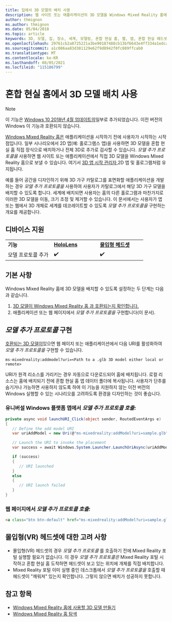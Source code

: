 ```yaml
---
title: 집에서 3D 모델의 배치 사용
description: 웹 사이트 또는 애플리케이션의 3D 모델을 Windows Mixed Reality 홈에 배치하는 방법을 알아봅니다.
author: thmignon
ms.author: thmignon
ms.date: 05/04/2018
ms.topic: article
keywords: 3D, 모델, 집, 장소, 세계, 모델링, 혼합 현실 홈, 웹, 앱, 혼합 현실 헤드셋, windows mixed reality 헤드셋, 가상 현실 헤드셋
ms.openlocfilehash: 29761cb2a8725221a3be90187488cb13bf6643e4ff334a1edca73e633e7b1d4c
ms.sourcegitcommit: a1c086aa83d381129e62f9d8942f0fc889ffcab0
ms.translationtype: MT
ms.contentlocale: ko-KR
ms.lasthandoff: 08/05/2021
ms.locfileid: "115186799"
---
```

# <a name="enable-placement-of-3d-models-in-the-mixed-reality-home"></a>혼합 현실 홈에서 3D 모델 배치 사용

> [!NOTE]
> 이 기능은 [Windows 10 2018년 4월 업데이트의](/windows/mixed-reality/enthusiast-guide/release-notes-april-2018)일부로 추가되었습니다. 이전 버전의 Windows 이 기능과 호환되지 않습니다.

[Windows Mixed Reality 홈은](../discover/navigating-the-windows-mixed-reality-home.md) 애플리케이션을 시작하기 전에 사용자가 시작하는 시작점입니다. 일부 시나리오에서 2D 앱(예: 홀로그램스 앱)을 사용하면 3D 모델을 혼합 현실 홈 직접 장식으로 배치하거나 전체 3D로 추가로 검사할 수 있습니다. *모델 추가 프로토콜을* 사용하면 웹 사이트 또는 애플리케이션에서 직접 3D 모델을 Windows Mixed Reality 홈으로 보낼 수 있습니다. 여기서 [3D 앱 시작 관리자,](3d-app-launcher-design-guidance.md)2D 앱 및 홀로그램처럼 유지됩니다. 

예를 들어 공간을 디자인하기 위해 3D 가구 카탈로그를 표면화할 애플리케이션을 개발하는 경우 *모델 추가 프로토콜을* 사용하여 사용자가 카탈로그에서 해당 3D 가구 모델을 배치할 수 있도록 합니다. 세계에 배치되면 사용자는 홈의 다른 홀로그램과 마찬가지로 이러한 3D 모델을 이동, 크기 조정 및 제거할 수 있습니다. 이 문서에서는 사용자가 앱 또는 웹에서 3D 개체로 세계를 데코레이트할 수 있도록 *모델 추가 프로토콜을* 구현하는 개요를 제공합니다.

## <a name="device-support"></a>디바이스 지원

<table>
    <colgroup>
    <col width="33%" />
    <col width="33%" />
    <col width="33%" />
    </colgroup>
    <tr>
        <td><strong>기능</strong></td>
        <td><a href="/hololens/hololens1-hardware"><strong>HoloLens</strong></a></td>
        <td><a href="../discover/immersive-headset-hardware-details.md"><strong>몰입형 헤드셋</strong></a></td>
    </tr>
     <tr>
        <td>모델 프로토콜 추가</td>
        <td>✔️</td>
        <td>✔️</td>
    </tr>
</table>

## <a name="the-basics"></a>기본 사항

Windows Mixed Reality 홈에 3D 모델을 배치할 수 있도록 설정하는 두 단계는 다음과 같습니다.
1. [3D 모델이 Windows Mixed Reality 홈 과 호환되는지 확인합니다.](creating-3d-models-for-use-in-the-windows-mixed-reality-home.md)
2. 애플리케이션 또는 웹 페이지에서 *모델 추가 프로토콜을* 구현합니다(이 문서).

## <a name="implementing-the-add-model-protocol"></a>*모델 추가 프로토콜* 구현

[호환되는 3D 모델이](creating-3d-models-for-use-in-the-windows-mixed-reality-home.md)있으면 웹 페이지 또는 애플리케이션에서 다음 URI를 활성화하여 *모델 추가 프로토콜을* 구현할 수 있습니다.

```
ms-mixedreality:addmodel?uri=<Path to a .glb 3D model either local or remote>
```

URI가 원격 리소스를 가리키는 경우 자동으로 다운로드되어 홈에 배치됩니다. 로컬 리소스는 홈에 배치되기 전에 혼합 현실 홈 앱 데이터 폴더에 복사됩니다. 사용자가 단추를 숨기거나 가능하면 사용하지 않도록 하여 이 기능을 지원하지 않는 이전 버전의 Windows 실행할 수 있는 시나리오를 고려하도록 환경을 디자인하는 것이 좋습니다. 

### <a name="invoking-the-add-model-protocol-from-a-universal-windows-platform-app"></a>유니버설 Windows 플랫폼 앱에서 *모델 추가 프로토콜 호출:*

```C#
private async void launchURI_Click(object sender, RoutedEventArgs e)
{
   // Define the add model URI
   var uriAddModel = new Uri(@"ms-mixedreality:addModel?uri=sample.glb");

   // Launch the URI to invoke the placement
   var success = await Windows.System.Launcher.LaunchUriAsync(uriAddModel);

   if (success)
   {
      // URI launched
   }
   else
   {
      // URI launch failed
   }
}
```

### <a name="invoking-the-add-model-protocol-from-a-webpage"></a>웹 페이지에서 *모델 추가 프로토콜 호출:*

```html
<a class="btn btn-default" href="ms-mixedreality:addModel?uri=sample.glb"> Place 3D Model </a>
```

## <a name="considerations-for-immersive-vr-headsets"></a>몰입형(VR) 헤드셋에 대한 고려 사항

* 몰입형(VR) 헤드셋의 경우 *모델 추가 프로토콜* 를 호출하기 전에 Mixed Reality 포털 실행할 필요가 없습니다. 이 경우 *모델 추가 프로토콜은* Mixed Reality 포털 시작하고 혼합 현실 홈 도착하면 헤드셋이 보고 있는 위치에 개체를 직접 배치합니다. 
* Mixed Reality 포털 이미 실행 중인 데스크톱에서 *모델 추가 프로토콜을* 호출할 때 헤드셋이 "깨워져" 있는지 확인합니다. 그렇지 않으면 배치가 성공하지 못합니다. 

## <a name="see-also"></a>참고 항목

* [Windows Mixed Reality 홈에 사용할 3D 모델 만들기](creating-3d-models-for-use-in-the-windows-mixed-reality-home.md)
* [Windows Mixed Reality 홈 탐색](../discover/navigating-the-windows-mixed-reality-home.md)